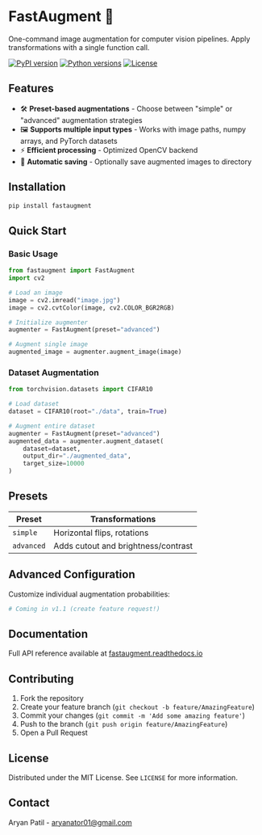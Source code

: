 # FastAugment 🚀

One-command image augmentation for computer vision pipelines. Apply transformations with a single function call.

[![PyPI version](https://img.shields.io/pypi/v/fastaugment)](https://pypi.org/project/fastaugment/)
[![Python versions](https://img.shields.io/pypi/pyversions/fastaugment)](https://pypi.org/project/fastaugment/)
[![License](https://img.shields.io/pypi/l/fastaugment)](LICENSE)

## Features

- 🛠️ **Preset-based augmentations** - Choose between "simple" or "advanced" augmentation strategies
- 🖼️ **Supports multiple input types** - Works with image paths, numpy arrays, and PyTorch datasets
- ⚡ **Efficient processing** - Optimized OpenCV backend
- 📁 **Automatic saving** - Optionally save augmented images to directory

## Installation

```bash
pip install fastaugment
```

## Quick Start

### Basic Usage

```python
from fastaugment import FastAugment
import cv2

# Load an image
image = cv2.imread("image.jpg")
image = cv2.cvtColor(image, cv2.COLOR_BGR2RGB)

# Initialize augmenter
augmenter = FastAugment(preset="advanced")

# Augment single image
augmented_image = augmenter.augment_image(image)
```

### Dataset Augmentation

```python
from torchvision.datasets import CIFAR10

# Load dataset
dataset = CIFAR10(root="./data", train=True)

# Augment entire dataset
augmenter = FastAugment(preset="advanced")
augmented_data = augmenter.augment_dataset(
    dataset=dataset,
    output_dir="./augmented_data",
    target_size=10000
)
```

## Presets

| Preset     | Transformations                          |
|------------|-----------------------------------------|
| `simple`   | Horizontal flips, rotations             |
| `advanced` | Adds cutout and brightness/contrast     |

## Advanced Configuration

Customize individual augmentation probabilities:

```python
# Coming in v1.1 (create feature request!)
```

## Documentation

Full API reference available at [fastaugment.readthedocs.io](https://fastaugment.readthedocs.io)

## Contributing

1. Fork the repository
2. Create your feature branch (`git checkout -b feature/AmazingFeature`)
3. Commit your changes (`git commit -m 'Add some amazing feature'`)
4. Push to the branch (`git push origin feature/AmazingFeature`)
5. Open a Pull Request

## License

Distributed under the MIT License. See `LICENSE` for more information.

## Contact

Aryan Patil - aryanator01@gmail.com
```

